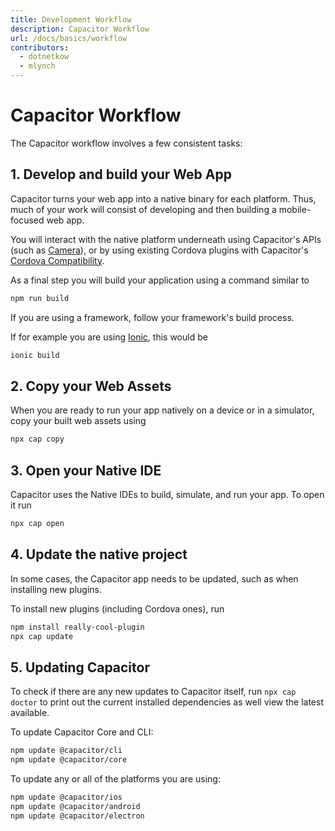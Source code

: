 ```yaml
---
title: Development Workflow 
description: Capacitor Workflow
url: /docs/basics/workflow
contributors:
  - dotnetkow
  - mlynch
---
```


# Capacitor Workflow

<p class="intro">The Capacitor workflow involves a few consistent tasks:</p>

## 1. Develop and build your Web App

Capacitor turns your web app into a native binary for each platform. Thus, much of your work will consist of developing and then building a mobile-focused web app.

You will interact with the native platform underneath using Capacitor's APIs (such as [Camera](../apis/camera)), or by using existing Cordova plugins with Capacitor's [Cordova Compatibility](./cordova).

As a final step you will build your application using a command similar to

```bash
npm run build
```

If you are using a framework, follow your framework's build process. 

If for example you are using [Ionic](https://ionicframework.com/), this would be

```bash
ionic build
```

## 2. Copy your Web Assets

When you are ready to run your app natively on a device or in a simulator, copy your built web assets using

```bash
npx cap copy
```

## 3. Open your Native IDE

Capacitor uses the Native IDEs to build, simulate, and run your app. To open it run

```bash
npx cap open
```

## 4. Update the native project

In some cases, the Capacitor app needs to be updated, such as when installing new plugins.

To install new plugins (including Cordova ones), run

```bash
npm install really-cool-plugin
npx cap update
```

## 5. Updating Capacitor

To check if there are any new updates to Capacitor itself, run `npx cap doctor` to print out the current installed dependencies as well view the latest available.

To update Capacitor Core and CLI:

```bash
npm update @capacitor/cli
npm update @capacitor/core
```

To update any or all of the platforms you are using:

```bash
npm update @capacitor/ios
npm update @capacitor/android
npm update @capacitor/electron
```